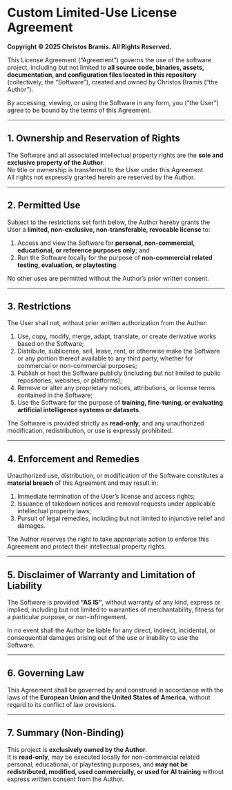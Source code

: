 # Custom Limited-Use License Agreement

**Copyright © 2025 Christos Bramis. All Rights Reserved.**

This License Agreement (“Agreement”) governs the use of the software project, including but not limited to **all source code, binaries, assets, documentation, and configuration files located in this repository** (collectively, the “Software”), created and owned by Christos Bramis (“the Author”).  

By accessing, viewing, or using the Software in any form, you (“the User”) agree to be bound by the terms of this Agreement.  

---

## 1. Ownership and Reservation of Rights
The Software and all associated intellectual property rights are the **sole and exclusive property of the Author**.  
No title or ownership is transferred to the User under this Agreement.  
All rights not expressly granted herein are reserved by the Author.  

---

## 2. Permitted Use
Subject to the restrictions set forth below, the Author hereby grants the User a **limited, non-exclusive, non-transferable, revocable license** to:

1. Access and view the Software for **personal, non-commercial, educational, or reference purposes only**; and  
2. Run the Software locally for the purpose of **non-commercial related testing, evaluation, or playtesting**.  

No other uses are permitted without the Author’s prior written consent.  

---

## 3. Restrictions
The User shall not, without prior written authorization from the Author:

1. Use, copy, modify, merge, adapt, translate, or create derivative works based on the Software;  
2. Distribute, sublicense, sell, lease, rent, or otherwise make the Software or any portion thereof available to any third party, whether for commercial or non-commercial purposes;  
3. Publish or host the Software publicly (including but not limited to public repositories, websites, or platforms);  
4. Remove or alter any proprietary notices, attributions, or license terms contained in the Software;  
5. Use the Software for the purpose of **training, fine-tuning, or evaluating artificial intelligence systems or datasets**.  

The Software is provided strictly as **read-only**, and any unauthorized modification, redistribution, or use is expressly prohibited.  

---

## 4. Enforcement and Remedies
Unauthorized use, distribution, or modification of the Software constitutes a **material breach** of this Agreement and may result in:

1. Immediate termination of the User’s license and access rights;  
2. Issuance of takedown notices and removal requests under applicable intellectual property laws;  
3. Pursuit of legal remedies, including but not limited to injunctive relief and damages.  

The Author reserves the right to take appropriate action to enforce this Agreement and protect their intellectual property rights.  

---

## 5. Disclaimer of Warranty and Limitation of Liability
The Software is provided **“AS IS”**, without warranty of any kind, express or implied, including but not limited to warranties of merchantability, fitness for a particular purpose, or non-infringement.  

In no event shall the Author be liable for any direct, indirect, incidental, or consequential damages arising out of the use or inability to use the Software.  

---

## 6. Governing Law
This Agreement shall be governed by and construed in accordance with the laws of the **European Union and the United States of America**, without regard to its conflict of law provisions.  

---

## 7. Summary (Non-Binding)
This project is **exclusively owned by the Author**.  
It is **read-only**, may be executed locally for non-commercial related personal, educational, or playtesting purposes, and **may not be redistributed, modified, used commercially, or used for AI training** without express written consent from the Author.  
